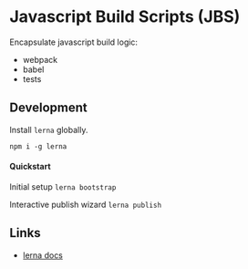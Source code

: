 # Javascript Build Scripts (JBS)

Encapsulate javascript build logic:

- webpack
- babel
- tests


## Development

Install `lerna` globally.

```
npm i -g lerna
```

#### Quickstart

Initial setup `lerna bootstrap`

Interactive publish wizard `lerna publish`

## Links

- [lerna docs](https://github.com/lerna/lerna)
